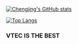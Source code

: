 [![Chengjing's GitHub stats](https://github-readme-stats.vercel.app/api?username=Chengjing-314&show-icons=true&theme=tokyonight&count_private=true)](https://github.com/anuraghazra/github-readme-stats)

[![Top Langs](https://github-readme-stats.vercel.app/api/top-langs/?username=Chengjing-314&layout=compact)](https://github.com/anuraghazra/github-readme-stats)

### VTEC IS THE BEST
<!--
**Chengjing-314/Chengjing-314** is a ✨ _special_ ✨ repository because its `README.md` (this file) appears on your GitHub profile.

Here are some ideas to get you started:

- 🔭 I’m currently working on ...
- 🌱 I’m currently learning ...
- 👯 I’m looking to collaborate on ...
- 🤔 I’m looking for help with ...
- 💬 Ask me about ...
- 📫 How to reach me: ...
- 😄 Pronouns: ...
- ⚡ Fun fact: ...
-->

